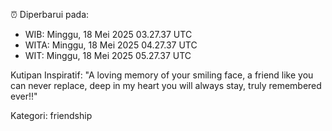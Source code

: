 ⏰ Diperbarui pada:
- WIB: Minggu, 18 Mei 2025 03.27.37 UTC
- WITA: Minggu, 18 Mei 2025 04.27.37 UTC
- WIT: Minggu, 18 Mei 2025 05.27.37 UTC

Kutipan Inspiratif:
"A loving memory of your smiling face, a friend like you can never replace, deep in my heart you will always stay, truly remembered ever!!"


Kategori: friendship

